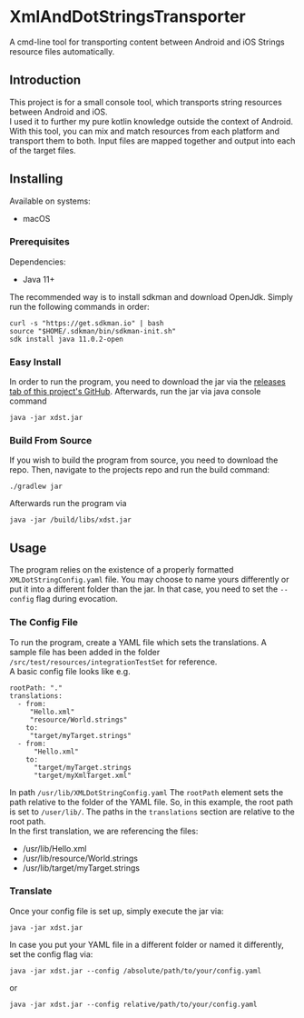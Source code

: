 # XmlAndDotStringsTransporter
A cmd-line tool for transporting content between Android and iOS Strings resource files automatically.

## Introduction
This project is for a small console tool, which transports string resources between Android and iOS.<br>
I used it to further my pure kotlin knowledge outside the context of Android.<br>
With this tool, you can mix and match resources from each platform and transport them to both.
Input files are mapped together and output into each of the target files.

## Installing
Available on systems: 
- macOS

### Prerequisites
Dependencies:
- Java 11+

The recommended way is to install sdkman and download OpenJdk. 
Simply run the following commands in order:<br>
```
curl -s "https://get.sdkman.io" | bash
source "$HOME/.sdkman/bin/sdkman-init.sh"
sdk install java 11.0.2-open
```

### Easy Install
In order to run the program, you need to download the jar via the [releases tab of this project's GitHub](https://github.com/Kantagonist/XMLDotStringsTranslator/releases).
Afterwards, run the jar via java console command <br>
```
java -jar xdst.jar
```

### Build From Source
If you wish to build the program from source, you need to download the repo.
Then, navigate to the projects repo and run the build command:<br>
```
./gradlew jar
```
Afterwards run the program via
```
java -jar /build/libs/xdst.jar
```

## Usage
The program relies on the existence of a properly formatted `XMLDotStringConfig.yaml` file.
You may choose to name yours differently or put it into a different folder than the jar.
In that case, you need to set the `--config` flag during evocation.

### The Config File
To run the program, create a YAML file which sets the translations.
A sample file has been added in the folder `/src/test/resources/integrationTestSet` for reference.<br>
A basic config file looks like e.g.<br>
```
rootPath: "."
translations:
  - from:
     "Hello.xml"
     "resource/World.strings"
    to:
     "target/myTarget.strings"
  - from:
      "Hello.xml"
    to:
      "target/myTarget.strings
      "target/myXmlTarget.xml"
```
In path `/usr/lib/XMLDotStringConfig.yaml`
The `rootPath` element sets the path relative to the folder of the YAML file.
So, in this example, the root path is set to `/user/lib/`.
The paths in the `translations` section are relative to the root path.<br>
In the first translation, we are referencing the files:
- /usr/lib/Hello.xml
- /usr/lib/resource/World.strings
- /usr/lib/target/myTarget.strings

### Translate
Once your config file is set up, simply execute the jar via:
```
java -jar xdst.jar
```
In case you put your YAML file in a different folder or named it differently, set the config flag via:
```
java -jar xdst.jar --config /absolute/path/to/your/config.yaml
```
or
```
java -jar xdst.jar --config relative/path/to/your/config.yaml
```